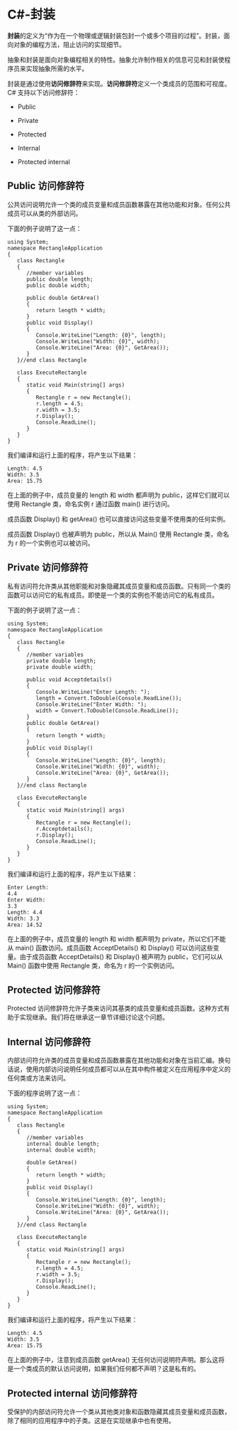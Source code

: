 # C#-封装

**封装**的定义为“作为在一个物理或逻辑封装包封一个或多个项目的过程”。封装，面向对象的编程方法，阻止访问的实现细节。

抽象和封装是面向对象编程相关的特性。抽象允许制作相关的信息可见和封装使程序员来实现抽象所需的水平。

封装是通过使用**访问修辞符**来实现。**访问修辞符**定义一个类成员的范围和可视度。C# 支持以下访问修辞符：

- Public

- Private

- Protected

- Internal

- Protected internal

##  Public 访问修辞符

公共访问说明允许一个类的成员变量和成员函数暴露在其他功能和对象。任何公共成员可以从类的外部访问。

下面的例子说明了这一点：
```
using System;
namespace RectangleApplication
{
   class Rectangle
   {
      //member variables
      public double length;
      public double width;
      
      public double GetArea()
      {
         return length * width;
      }
      public void Display()
      {
         Console.WriteLine("Length: {0}", length);
         Console.WriteLine("Width: {0}", width);
         Console.WriteLine("Area: {0}", GetArea());
      }
   }//end class Rectangle
   
   class ExecuteRectangle
   {
      static void Main(string[] args)
      {
         Rectangle r = new Rectangle();
         r.length = 4.5;
         r.width = 3.5;
         r.Display();
         Console.ReadLine();
      }
   }
}
```

我们编译和运行上面的程序，将产生以下结果：
```
Length: 4.5
Width: 3.5
Area: 15.75
```

在上面的例子中，成员变量的 length 和 width 都声明为 public，这样它们就可以使用 Rectangle 类，命名实例 r 通过函数 main() 进行访问。

成员函数 Display() 和 getArea() 也可以直接访问这些变量不使用类的任何实例。

成员函数 Display() 也被声明为 public，所以从 Main() 使用 Rectangle 类，命名为 r 的一个实例也可以被访问。

## Private 访问修辞符

私有访问符允许类从其他职能和对象隐藏其成员变量和成员函数。只有同一个类的函数可以访问它的私有成员。即使是一个类的实例也不能访问它的私有成员。

下面的例子说明了这一点：
```
using System;
namespace RectangleApplication 
{
   class Rectangle
   {
      //member variables
      private double length;
      private double width;
      
      public void Acceptdetails()
      {
         Console.WriteLine("Enter Length: ");
         length = Convert.ToDouble(Console.ReadLine());
         Console.WriteLine("Enter Width: ");
         width = Convert.ToDouble(Console.ReadLine());
      }
      public double GetArea()
      {
         return length * width;
      }
      public void Display()
      {
         Console.WriteLine("Length: {0}", length);
         Console.WriteLine("Width: {0}", width);
         Console.WriteLine("Area: {0}", GetArea());
      }
   }//end class Rectangle
   
   class ExecuteRectangle
   {
      static void Main(string[] args)
      {
         Rectangle r = new Rectangle();
         r.Acceptdetails();
         r.Display();
         Console.ReadLine();
      }
   }
}
```

我们编译和运行上面的程序，将产生以下结果：
```
Enter Length:
4.4
Enter Width:
3.3
Length: 4.4
Width: 3.3
Area: 14.52
```

在上面的例子中，成员变量的 length 和 width 都声明为 private，所以它们不能从 main() 函数访问。成员函数 AcceptDetails() 和 Display() 可以访问这些变量。由于成员函数 AcceptDetails() 和 Display() 被声明为 public，它们可以从 Main() 函数中使用 Rectangle 类，命名为 r 的一个实例访问。


## Protected 访问修辞符

Protected 访问修辞符允许子类来访问其基类的成员变量和成员函数。这种方式有助于实现继承。我们将在继承这一章节详细讨论这个问题。

## Internal 访问修辞符

内部访问符允许类的成员变量和成员函数暴露在其他功能和对象在当前汇编。换句话说，使用内部访问说明任何成员都可以从在其中构件被定义在应用程序中定义的任何类或方法来访问。

下面的程序说明了这一点：
```
using System;
namespace RectangleApplication
{
   class Rectangle
   {
      //member variables
      internal double length;
      internal double width;
      
      double GetArea()
      {
         return length * width;
      }
      public void Display()
      {
         Console.WriteLine("Length: {0}", length);
         Console.WriteLine("Width: {0}", width);
         Console.WriteLine("Area: {0}", GetArea());
      }
   }//end class Rectangle
   
   class ExecuteRectangle
   {
      static void Main(string[] args)
      {
         Rectangle r = new Rectangle();
         r.length = 4.5;
         r.width = 3.5;
         r.Display();
         Console.ReadLine();
      }
   }
}
```

我们编译和运行上面的程序，将产生以下结果：
```
Length: 4.5
Width: 3.5
Area: 15.75
```

在上面的例子中，注意到成员函数 getArea() 无任何访问说明符声明。那么这将是一个类成员的默认访问说明，如果我们任何都不声明？这是私有的。

## Protected internal 访问修辞符

受保护的内部访问符允许一个类从其他类对象和函数隐藏其成员变量和成员函数，除了相同的应用程序中的子类。这是在实现继承中也有使用。



